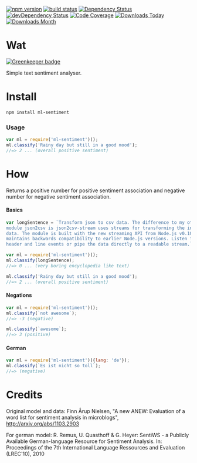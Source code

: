 [![npm version](https://badge.fury.io/js/ml-sentiment.svg)](https://badge.fury.io/js/ml-sentiment)
[![build status](http://img.shields.io/travis/syzer/sentiment-analyser.svg?style=flat)](http://travis-ci.org/syzer/sentiment-analyser)
[![Dependency Status](https://david-dm.org/syzer/sentiment-analyser.svg)](https://david-dm.org/syzer/sentiment-analyser)
[![devDependency Status](https://david-dm.org/syzer/sentiment-analyser/dev-status.svg)](https://david-dm.org/syzer/sentiment-analyser#info=devDependencies)
[![Code Coverage](https://img.shields.io/codecov/c/github/syzer/sentiment-analyser/master.svg)](https://codecov.io/github/syzer/sentiment-analyser?branch=master)
[![Downloads Today](https://img.shields.io/npm/dt/ml-sentiment.svg)](https://badge.fury.io/js/ml-sentiment)
[![Downloads Month](https://img.shields.io/npm/dm/ml-sentiment.svg)](https://badge.fury.io/js/ml-sentiment)

# Wat

[![Greenkeeper badge](https://badges.greenkeeper.io/syzer/sentiment-analyser.svg)](https://greenkeeper.io/)

Simple text sentiment analyser.


# Install

```sh
npm install ml-sentiment
```

### Usage

```js
var ml = require('ml-sentiment')();
ml.classify('Rainy day but still in a good mood');
//=> 2 ... (overall positive sentiment)
```


# How

Returns a positive number for positive sentiment association
and negative number for negative sentiment association.

#### Basics

```js
var longSentence = `Transform json to csv data. The difference to my other
module json2csv is json2csv-stream uses streams for transforming the incoming
data. The module is built with the new streaming API from Node.js v0.10.0 but
maintains backwards compatibility to earlier Node.js versions. Listen for
header and line events or pipe the data directly to a readable stream.`

var ml = require('ml-sentiment')();
ml.classify(longSentence);
//=> 0 ... (very boring encyclopedia like text)

ml.classify('Rainy day but still in a good mood');
//=> 2 ... (overall positive sentiment)
```

#### Negations

```js
var ml = require('ml-sentiment')();
ml.classify(`not awesome`);
//=> -3 (negative)

ml.classify(`awesome`);
//=> 3 (positive)
```

#### German

```js
var ml = require('ml-sentiment')({lang: 'de'});
ml.classify(`Es ist nicht so toll`);
//=> (negative)
```

# Credits

Original model and data:
Finn Årup Nielsen, "A new ANEW: Evaluation of a word list for
sentiment analysis in microblogs", http://arxiv.org/abs/1103.2903

For german model:
R. Remus, U. Quasthoff & G. Heyer: SentiWS - a Publicly Available German-language Resource for Sentiment Analysis.
In: Proceedings of the 7th International Language Ressources and Evaluation (LREC'10), 2010
